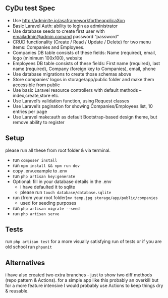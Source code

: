 ## CyDu test Spec

- Use http://adminlte.io/asaframeworkfortheapplicaXon
- Basic Laravel Auth: ability to login as administrator
- Use database seeds to create first user with emailadmin@admin.comand password “password”
- CRUD functionality (Create / Read / Update / Delete) for two menu items: Companies and Employees.
- Companies DB table consists of these fields: Name (required), email, logo (minimum 100x100), website
- Employees DB table consists of these fields: First name (required), last name (required), Company (foreign key to Companies), email, phone
- Use database migrations to create those schemas above
- Store companies’ logos in storage/app/public folder and make them accessible from public
- Use basic Laravel resource controllers with default methods –index,create,store etc.
- Use Laravel’s validation function, using Request classes
- Use Laravel’s pagination for showing Companies/Employees list, 10 entries per page
- Use Laravel make:auth as default Bootstrap-based design theme, but remove ability to
register

## Setup

please run all these from root folder & via terminal.

- run `composer install`
- run `npm install && npm run dev`
- copy .env.example to .env
- run `php artisan key:generate`
- Optional: fill in your database details in the .env 
    - i have defaulted it to sqlite
    - please run `touch database/database.sqlite`
- run (from your root folder)`mv temp.jpg storage/app/public/companies`
    - used for seeding purposes
- run `php artisan migrate --seed`
- run `php artisan serve`

## Tests

run `php artisan test` for a more visually satisfying run of tests or if you are old school run `phpunit`

## Alternatives

i have also created two extra branches - just to show two diff methods (repo pattern & Actions). for a simple app like this probably an overkill but for a more feature intensive I would probably use Actions to keep things dry & reusable.

